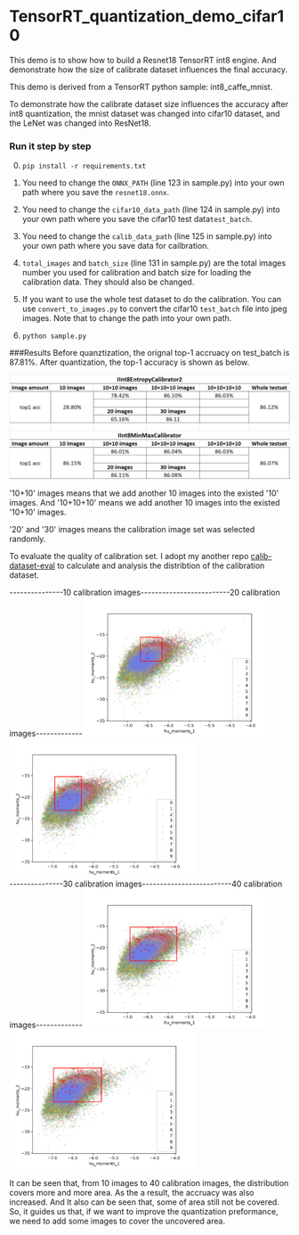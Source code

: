 # TensorRT_quantization_demo_cifar10
This demo is to show how to build a Resnet18 TensorRT int8 engine. And demonstrate how the size of calibrate dataset influences the final accuracy.

This demo is derived from a TensorRT python sample: int8_caffe_mnist.

To demonstrate how the calibrate dataset size influences the accuracy after int8 quantization, 
the mnist dataset was changed into cifar10 dataset, and the LeNet was changed into ResNet18.

### Run it step by step
0. ```pip install -r requirements.txt``` 
1. You need to change the `ONNX_PATH` (line 123 in sample.py) into your own path where you save the `resnet18.onnx`.
2. You need to change the `cifar10_data_path` (line 124 in sample.py) into your own path where you save the cifar10 test data`test_batch`.
3. You need to change the `calib_data_path` (line 125 in sample.py) into your own path where you save data for cailbration.
4. `total_images` and `batch_size` (line 131 in sample.py) are the total images number you used for calibration and batch size for loading the calibration data. 
   They should also be changed.
    
5. If you want to use the whole test dataset to do the calibration. You can use `convert_to_images.py` to convert the cifar10 `test_batch` file into jpeg images. 
   Note that to change the path into your own path.

6. ```python sample.py```


###Results
Before quanztization, the orignal top-1 accruacy on test_batch is 87.81%. After quantization, the top-1 accuracy is shown as below.

![img.png](img.png)

'10+10' images means that we add another 10 images into the existed '10' images. And '10+10+10' means we add another 10 images into the existed '10+10' images. 

'20' and '30' images means the calibration image set was selected randomly.

To evaluate the quality of calibration set. I adopt my another repo [calib-dataset-eval](https://github.com/shiyongming/TensorRT_quantization_demo_cifar10) 
to calculate and analysis the distribtion of the calibration dataset.


---------------10 calibration images-------------------------20 calibration images-------------
<img src="cifar10_data/calib_dataset_10.png" height="250" alt="calib number = 10"/> <img src="cifar10_data/calib_dataset_20.png" height="250" alt="calib number = 20"/><br/>
---------------30 calibration images-------------------------40 calibration images-------------
<img src="cifar10_data/calib_dataset_30.png" height="250" alt="calib number = 30"/> <img src="cifar10_data/calib_dataset_40.png" height="250" alt="calib number = 40"/>


It can be seen that, from 10 images to 40 calibration images, the distribution covers more and more area.
As the a result, the accruacy was also increased. And It also can be seen that, some of area still not be covered.
So, it guides us that, if we want to improve the quantization preformance, we need to add some images to cover the uncovered area.